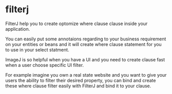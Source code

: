 # filterj

FilterJ help you to create optomize where clause clause inside your application.

You can easily put some annotaions regarding to your business requirement on your entities or beans and it will create where clause statement for you to use in your select statment.

ImageJ is so helpful when you have a UI and you need to create clause fast when a user choose specific UI filter.

For example imagine you own a real state website and you want to give your users the ability to filter their desired property, you can bind and create these where clause filter easily with FilterJ and bind it to your clause.
